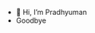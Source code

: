 - 👋 Hi, I’m Pradhyuman
- Goodbye

<!---
pradhyuman-yadav/pradhyuman-yadav is a ✨ special ✨ repository because its `README.md` (this file) appears on your GitHub profile.
You can click the Preview link to take a look at your changes.
--->
